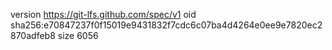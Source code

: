 version https://git-lfs.github.com/spec/v1
oid sha256:e70847237f0f15019e9431832f7cdc6c07ba4d4264e0ee9e7820ec2870adfeb8
size 6056
